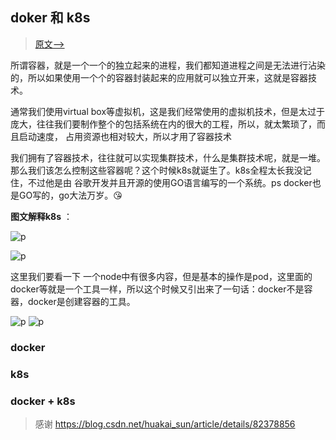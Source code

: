 ## doker 和 k8s
> [原文-->](https://github.com/googege/blog/container/dokerK8s/README.md)

所谓容器，就是一个一个的独立起来的进程，我们都知道进程之间是无法进行沾染的，所以如果使用一个个的容器封装起来的应用就可以独立开来，这就是容器技术。

通常我们使用virtual box等虚拟机，这是我们经常使用的虚拟机技术，但是太过于庞大，往往我们要制作整个的包括系统在内的很大的工程，所以，就太繁琐了，而且启动速度，
占用资源也相对较大，所以才用了容器技术

我们拥有了容器技术，往往就可以实现集群技术，什么是集群技术呢，就是一堆。那么我们该怎么控制这些容器呢？这个时候k8s就诞生了。k8s全程太长我没记住，不过他是由
谷歌开发并且开源的使用GO语言编写的一个系统。ps docker也是GO写的，go大法万岁。😘

**图文解释k8s** ：

![p](https://upload-images.jianshu.io/upload_images/13382653-c7872d6a360d9a36?imageMogr2/auto-orient/strip%7CimageView2/2/w/667/format/webp)

![p](https://upload-images.jianshu.io/upload_images/13382653-80f2268ac078fbc6?imageMogr2/auto-orient/strip%7CimageView2/2/w/672/format/webp)

这里我们要看一下 一个node中有很多内容，但是基本的操作是pod，这里面的docker等就是一个工具一样，所以这个时候又引出来了一句话：docker不是容器，docker是创建容器的工具。

![p](https://raw.githubusercontent.com/googege/blog/master/container/k8s-node.png)
![p](https://raw.githubusercontent.com/googege/blog/master/container/k8s-pod.png)


### docker

### k8s

### docker + k8s

> 感谢
https://blog.csdn.net/huakai_sun/article/details/82378856
